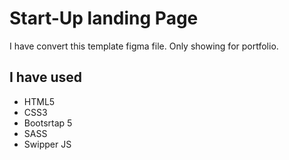 # Start-Up landing Page
I have convert this template figma file. Only showing for portfolio.

## I have used
- HTML5
- CSS3
- Bootsrtap 5
- SASS 
- Swipper JS
